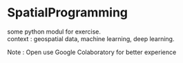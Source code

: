 # SpatialProgramming
some python modul for exercise.  
context : geospatial data, machine learning, deep learning.

Note : Open use Google Colaboratory for better experience
